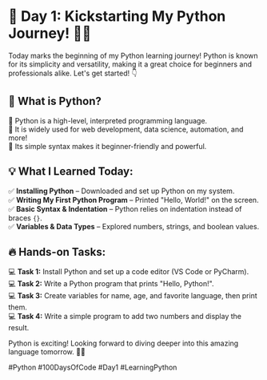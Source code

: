 # 🚀 Day 1: Kickstarting My Python Journey! 🐍🔥

Today marks the beginning of my Python learning journey! Python is known for its simplicity and versatility, making it a great choice for beginners and professionals alike. Let's get started! 👇

## 🔹 What is Python?
📌 Python is a high-level, interpreted programming language.  
📌 It is widely used for web development, data science, automation, and more!  
📌 Its simple syntax makes it beginner-friendly and powerful.  

## 💡 What I Learned Today:
✅ **Installing Python** – Downloaded and set up Python on my system.  
✅ **Writing My First Python Program** – Printed "Hello, World!" on the screen.  
✅ **Basic Syntax & Indentation** – Python relies on indentation instead of braces `{}`.  
✅ **Variables & Data Types** – Explored numbers, strings, and boolean values.  

## 🔥 Hands-on Tasks:
💻 **Task 1:** Install Python and set up a code editor (VS Code or PyCharm).  
💻 **Task 2:** Write a Python program that prints "Hello, Python!".  
💻 **Task 3:** Create variables for name, age, and favorite language, then print them.  
💻 **Task 4:** Write a simple program to add two numbers and display the result.  

Python is exciting! Looking forward to diving deeper into this amazing language tomorrow. 🚀🐍  

#Python #100DaysOfCode #Day1 #LearningPython

